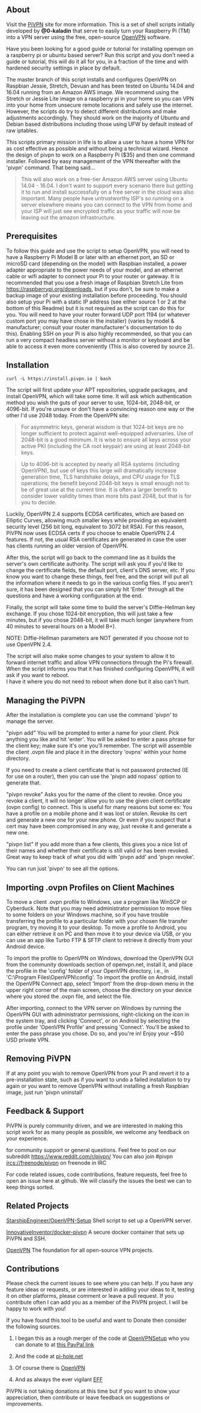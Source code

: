 About
-----

Visit the [PiVPN](http://pivpn.io) site for more information.
This is a set of shell scripts initially developed by **@0-kaladin** that serve to easily turn your Raspberry Pi (TM)
into a VPN server using the free, open-source [OpenVPN](https://openvpn.net) software.

Have you been looking for a good guide or tutorial for installing openvpn on a raspberry pi or ubuntu based server?  Run this script and you don't need a guide or tutorial, this will do it all for you, in a fraction of the time and with hardened security settings in place by default.  

The master branch of this script installs and configures OpenVPN on Raspbian
Jessie, Stretch, Devuan and has been tested on Ubuntu 14.04 and 16.04 running from an Amazon AWS image.
We recommend using the Stretch or Jessie Lite image on a raspberry pi in your home so you can VPN into your home from unsecure remote locations and safely use the internet.  However, the scripts do try to detect different distributions and make adjustments accordingly.  They should work on the majority of Ubuntu and Debian based distributions including those using UFW by default instead of raw iptables.  

This scripts primary mission in life is to allow a user to have a home VPN for as cost effective as possible and without being a technical wizard.  Hence the design of pivpn to work on a Raspberry Pi ($35) and then one command installer.  Followed by easy management of the VPN thereafter with the 'pivpn' command.  That being said...

> This will also work on a free-tier Amazon AWS server using Ubuntu 14.04 - 16.04.  I don't want to support every scenario there but getting it to run and install successfully on a free server in the cloud was also important.  Many people have untrustworthy ISP's so running on a server elsewhere means you can connect to the VPN from home and your ISP will just see encrypted traffic as your traffic will now be leaving out the amazon infrastructure.

Prerequisites
-------------

To follow this guide and use the script to setup OpenVPN, you will need to have
a Raspberry Pi Model B or later with an ethernet port, an SD or microSD card
(depending on the model) with Raspbian installed, a power adapter appropriate to
 the power needs of your model, and an ethernet cable or wifi adapter to connect your Pi to your
router or gateway. It is recommended that you use a fresh image of Raspbian
Stretch Lite from https://raspberrypi.org/downloads, but if you don't,
be sure to make a backup image of your existing installation before proceeding.
You should also setup your Pi with a static IP address (see either source
  1 or 2 at the bottom of this Readme) but it is not required as the script can do this for you.
  You will need to have your router forward UDP port 1194 (or whatever custom port you may have chose in the installer)
  (varies by model & manufacturer; consult your router manufacturer's
  documentation to do this).
  Enabling SSH on your Pi is also highly recommended, so that
  you can run a very compact headless server without a monitor or keyboard and
  be able to access it even more conveniently (This is also covered by source 2).


Installation
-----------------


```shell
curl -L https://install.pivpn.io | bash
```

The script will first update your APT repositories, upgrade packages, and install OpenVPN,
which will take some time.
It will ask which authentication method you wish the guts of your server to use, 1024-bit, 2048-bit, or 4096-bit.
If you're unsure or don't have a convincing reason one way or the other I'd use 2048 today.  From the OpenVPN site:
> For asymmetric keys, general wisdom is that 1024-bit keys are no longer sufficient to protect against well-equipped adversaries. Use of 2048-bit is a good minimum. It is wise to ensure all keys across your active PKI (including the CA root keypair) are using at least 2048-bit keys.

> Up to 4096-bit is accepted by nearly all RSA systems (including OpenVPN), but use of keys this large will dramatically increase generation time, TLS handshake delays, and CPU usage for TLS operations; the benefit beyond 2048-bit keys is small enough not to be of great use at the current time. It is often a larger benefit to consider lower validity times than more bits past 2048, but that is for you to decide.

Luckily, OpenVPN 2.4 supports ECDSA certificates, which are based on Elliptic Curves, allowing much smaller keys while providing an equivalent security level (256 bit long, equivalent to 3072 bit RSA). For this reason, PiVPN now uses ECDSA certs if you choose to enable OpenVPN 2.4 features. If not, the usual RSA certificates are generated in case the user has clients running an older version of OpenVPN.

After this, the script will go back to the command line as it builds the server's own
certificate authority. The script will ask you if you'd like to change the certificate fields,
the default port, client's DNS server, etc.  If you know you want to change these things, feel free,
and the script will put all the information where it needs to go in the various config files.
If you aren't sure, it has been designed that you can simply hit 'Enter' through all the questions
and have a working configuration at the end.

Finally, the script will take some time to build the server's Diffie-Hellman key
exchange. If you chose 1024-bit encryption, this will just take a few minutes, but if you
chose 2048-bit, it will take much longer (anywhere from 40 minutes to several hours on a
Model B+).

NOTE: Diffie-Hellman parameters are NOT generated if you choose not to use OpenVPN 2.4.

The script will also make some changes to your system to allow it to forward
internet traffic and allow VPN connections through the Pi's firewall. When the script
informs you that it has finished configuring OpenVPN, it will ask if you want to reboot.  
I have it where you do not need to reboot when done but it also can't hurt.


Managing the PiVPN
----------------------

After the installation is complete you can use the command 'pivpn' to manage the server.

"pivpn add"
You will be prompted to enter a name for your client. Pick anything you like and hit 'enter'.
You will be asked to enter a pass phrase for the client key; make sure it's one you'll remember.
The script will assemble the client .ovpn file and place it in the directory 'ovpns' within your
home directory.

If you need to create a client certificate that is not password protected (IE for use on a router),
then you can use the 'pivpn add nopass' option to generate that.

"pivpn revoke"
Asks you for the name of the client to revoke.  Once you revoke a client, it will no longer allow you to use
the given client certificate (ovpn config) to connect.  This is useful for many reasons but some ex:
You have a profile on a mobile phone and it was lost or stolen.  Revoke its cert and generate a new
one for your new phone.  Or even if you suspect that a cert may have been compromised in any way,
just revoke it and generate a new one.

"pivpn list"
If you add more than a few clients, this gives you a nice list of their names and whether their certificate
is still valid or has been revoked.  Great way to keep track of what you did with 'pivpn add' and 'pivpn revoke'.

You can run just 'pivpn' to see all the options.

Importing .ovpn Profiles on Client Machines
--------------------------------------------

To move a client .ovpn profile to Windows, use a program like WinSCP or Cyberduck. Note that
you may need administrator permission to move files to some folders on your Windows machine,
so if you have trouble transferring the profile to a particular folder with your chosen file
transfer program, try moving it to your desktop. To move a profile to Android, you can either
retrieve it on PC and then move it to your device via USB, or you can use an app like Turbo
FTP & SFTP client to retrieve it directly from your Android device.

To import the profile to OpenVPN on Windows, download the OpenVPN GUI from the community downloads
section of openvpn.net, install it, and place the profile in the 'config' folder of your OpenVPN
directory, i.e., in 'C:\Program Files\OpenVPN\config'. To import the profile on Android, install
the OpenVPN Connect app, select 'Import' from the drop-down menu in the upper right corner of the
main screen, choose the directory on your device where you stored the .ovpn file, and select the
file.

After importing, connect to the VPN server on Windows by running the OpenVPN GUI with
administrator permissions, right-clicking on the icon in the system tray, and clicking 'Connect',
or on Android by selecting the profile under 'OpenVPN Profile' and pressing 'Connect'. You'll be
asked to enter the pass phrase you chose. Do so, and you're in! Enjoy your ~$50 USD private VPN.

Removing PiVPN
----------------

If at any point you wish to remove OpenVPN from your Pi and revert it to a
pre-installation state, such as if you want to undo a failed installation to try again or
you want to remove OpenVPN without installing a fresh Raspbian image, just run
'pivpn uninstall'

Feedback & Support
--------

PiVPN is purely community driven, and we are interested in making this script work for as many people as possible, we welcome any feedback on your experience.

for community support or general questions.
Feel free to post on our subreddit <https://www.reddit.com/r/pivpn/>
You can also join #pivpn <ircs://freenode/pivpn> on freenode in IRC 

For code related issues, code contributions, feature requests, feel free to open an issue here at github.
We will classify the issues the best we can to keep things sorted.



Related Projects
--------
[StarshipEngineer/OpenVPN-Setup](https://github.com/StarshipEngineer/OpenVPN-Setup)
Shell script to set up a OpenVPN server.

[InnovativeInventor/docker-pivpn](https://github.com/InnovativeInventor/docker-pivpn)
A secure docker container that sets up PiVPN and SSH.

[OpenVPN](https://openvpn.net)
The foundation for all open-source VPN projects.

Contributions
-------------

Please check the current issues to see where you can help. If you have any
feature ideas or requests, or are interested in adding your ideas to it,
testing it on other platforms, please comment or leave a pull request.
If you contribute often I can add you as a member of the PiVPN project.
I will be happy to work with you!

If you have found this tool to be useful and want to Donate then consider the following
sources.

1. I began this as a rough merger of the code at [OpenVPNSetup](https://github.com/StarshipEngineer/OpenVPN-Setup) who you can donate to at [this PayPal link](https://www.paypal.com/cgi-bin/webscr?cmd=_s-xclick&hosted_button_id=K99QGVL7KA6ZL)

2. And the code at [pi-hole.net](https://github.com/pi-hole/pi-hole)

3. Of course there is [OpenVPN](https://openvpn.net)

4. And as always the ever vigilant [EFF](https://www.eff.org/)

PiVPN is not taking donations at this time but if you want to show your appreciation, then contribute or leave feedback on suggestions or improvements.
